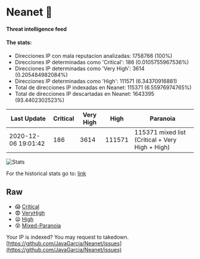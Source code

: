 # Neanet :hocho:
#### Threat intelligence feed
#### The stats:

- Direcciones IP con mala reputacion analizadas: 1758766 (100%)
- Direcciones IP determinadas como 'Critical':  186 (0.0105755967536%)
- Direcciones IP determinadas como 'Very High':  3614 (0.205484982084%)
- Direcciones IP determinadas como 'High':  111571 (6.34370916881)
- Total de direcciones IP indexadas en Neanet:  115371 (6.55976974765%)
- Total de direcciones IP descartadas en Neanet:  1643395 (93.4402302523%)

| Last Update | Critical | Very High | High | Paranoia |
| --- | --- | --- | --- | --- |
| 2020-12-06 19:01:42 | 186 | 3614 | 111571 | 115371 mixed list (Critical + Very High + High)|

![Stats](https://docs.google.com/spreadsheets/d/e/2PACX-1vSnaNMIXVabIpDJjufMlzH7poXnshF3mgd8Is1g9ytUEzVsP5my4Trn8f-xkoLLQ38xpL3HtmUexLo6/pubchart?oid=501124687&format=image)

For the historical stats go to: [link](/stats.csv)
## Raw
- :scream: [Critical](https://raw.githubusercontent.com/JavaGarcia/Neanet/master/blacklists/neanet_critical.txt)
- :fearful: [VeryHigh](https://raw.githubusercontent.com/JavaGarcia/Neanet/master/blacklists/neanet_veryHigh.txtt)
- :frowning: [High](https://raw.githubusercontent.com/JavaGarcia/Neanet/master/blacklists/neanet_high.txt)
- :dizzy_face: [Mixed-Paranoia](https://raw.githubusercontent.com/JavaGarcia/Neanet/master/blacklists/neanet_all.txt)


Your IP is indexed? You may request to takedown. [https://github.com/JavaGarcia/Neanet/issues](https://github.com/JavaGarcia/Neanet/issues)





































































































































































































































































































































































































































































































































































































































































































































































































































































































































































































































































































































































































































































































































































































































































































































































































































































































































































































































































































































































































































































































































































































































































































































































































































































































































































































































































































